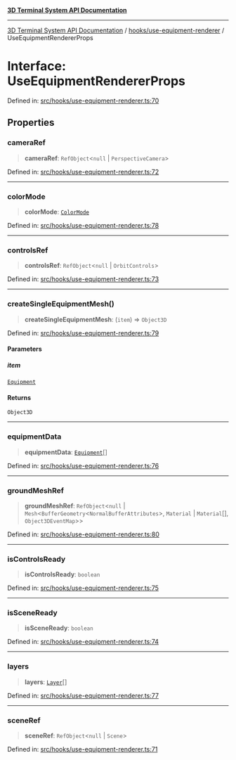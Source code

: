 [**3D Terminal System API Documentation**](../../../README.md)

***

[3D Terminal System API Documentation](../../../README.md) / [hooks/use-equipment-renderer](../README.md) / UseEquipmentRendererProps

# Interface: UseEquipmentRendererProps

Defined in: [src/hooks/use-equipment-renderer.ts:70](https://github.com/Dicommunitas/ThreeJS_Terminal_3D/blob/7f008de5f667c67ad17e0952a263ff2bb1038f7c/src/hooks/use-equipment-renderer.ts#L70)

## Properties

### cameraRef

> **cameraRef**: `RefObject`\<`null` \| `PerspectiveCamera`\>

Defined in: [src/hooks/use-equipment-renderer.ts:72](https://github.com/Dicommunitas/ThreeJS_Terminal_3D/blob/7f008de5f667c67ad17e0952a263ff2bb1038f7c/src/hooks/use-equipment-renderer.ts#L72)

***

### colorMode

> **colorMode**: [`ColorMode`](../../../lib/types/type-aliases/ColorMode.md)

Defined in: [src/hooks/use-equipment-renderer.ts:78](https://github.com/Dicommunitas/ThreeJS_Terminal_3D/blob/7f008de5f667c67ad17e0952a263ff2bb1038f7c/src/hooks/use-equipment-renderer.ts#L78)

***

### controlsRef

> **controlsRef**: `RefObject`\<`null` \| `OrbitControls`\>

Defined in: [src/hooks/use-equipment-renderer.ts:73](https://github.com/Dicommunitas/ThreeJS_Terminal_3D/blob/7f008de5f667c67ad17e0952a263ff2bb1038f7c/src/hooks/use-equipment-renderer.ts#L73)

***

### createSingleEquipmentMesh()

> **createSingleEquipmentMesh**: (`item`) => `Object3D`

Defined in: [src/hooks/use-equipment-renderer.ts:79](https://github.com/Dicommunitas/ThreeJS_Terminal_3D/blob/7f008de5f667c67ad17e0952a263ff2bb1038f7c/src/hooks/use-equipment-renderer.ts#L79)

#### Parameters

##### item

[`Equipment`](../../../lib/types/interfaces/Equipment.md)

#### Returns

`Object3D`

***

### equipmentData

> **equipmentData**: [`Equipment`](../../../lib/types/interfaces/Equipment.md)[]

Defined in: [src/hooks/use-equipment-renderer.ts:76](https://github.com/Dicommunitas/ThreeJS_Terminal_3D/blob/7f008de5f667c67ad17e0952a263ff2bb1038f7c/src/hooks/use-equipment-renderer.ts#L76)

***

### groundMeshRef

> **groundMeshRef**: `RefObject`\<`null` \| `Mesh`\<`BufferGeometry`\<`NormalBufferAttributes`\>, `Material` \| `Material`[], `Object3DEventMap`\>\>

Defined in: [src/hooks/use-equipment-renderer.ts:80](https://github.com/Dicommunitas/ThreeJS_Terminal_3D/blob/7f008de5f667c67ad17e0952a263ff2bb1038f7c/src/hooks/use-equipment-renderer.ts#L80)

***

### isControlsReady

> **isControlsReady**: `boolean`

Defined in: [src/hooks/use-equipment-renderer.ts:75](https://github.com/Dicommunitas/ThreeJS_Terminal_3D/blob/7f008de5f667c67ad17e0952a263ff2bb1038f7c/src/hooks/use-equipment-renderer.ts#L75)

***

### isSceneReady

> **isSceneReady**: `boolean`

Defined in: [src/hooks/use-equipment-renderer.ts:74](https://github.com/Dicommunitas/ThreeJS_Terminal_3D/blob/7f008de5f667c67ad17e0952a263ff2bb1038f7c/src/hooks/use-equipment-renderer.ts#L74)

***

### layers

> **layers**: [`Layer`](../../../lib/types/interfaces/Layer.md)[]

Defined in: [src/hooks/use-equipment-renderer.ts:77](https://github.com/Dicommunitas/ThreeJS_Terminal_3D/blob/7f008de5f667c67ad17e0952a263ff2bb1038f7c/src/hooks/use-equipment-renderer.ts#L77)

***

### sceneRef

> **sceneRef**: `RefObject`\<`null` \| `Scene`\>

Defined in: [src/hooks/use-equipment-renderer.ts:71](https://github.com/Dicommunitas/ThreeJS_Terminal_3D/blob/7f008de5f667c67ad17e0952a263ff2bb1038f7c/src/hooks/use-equipment-renderer.ts#L71)
